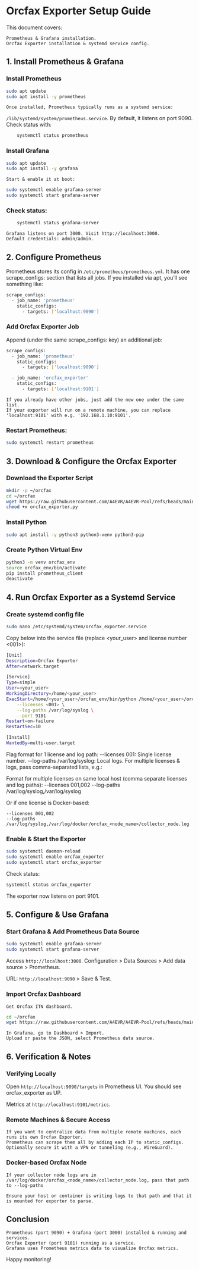 # Orcfax Exporter Setup Guide 

This document covers:

    Prometheus & Grafana installation.
    Orcfax Exporter installation & systemd service config.
    
## 1. Install Prometheus & Grafana

### Install Prometheus

```bash
sudo apt update
sudo apt install -y prometheus
```

    Once installed, Prometheus typically runs as a systemd service:
   `/lib/systemd/system/prometheus.service`.
    By default, it listens on port 9090.
    Check status with:

```bash
    systemctl status prometheus
```

### Install Grafana

```bash
sudo apt update
sudo apt install -y grafana
```
   
    Start & enable it at boot:
```bash
sudo systemctl enable grafana-server
sudo systemctl start grafana-server
```

### Check status:
```bash
    systemctl status grafana-server
```

    Grafana listens on port 3000. Visit http://localhost:3000.
    Default credentials: admin/admin.

## 2. Configure Prometheus

Prometheus stores its config in `/etc/prometheus/prometheus.yml`. It has one scrape_configs: section that lists all jobs. If you installed via apt, you’ll see something like:

```bash
scrape_configs:
  - job_name: 'prometheus'
    static_configs:
      - targets: ['localhost:9090']
```

### Add Orcfax Exporter Job

Append (under the same scrape_configs: key) an additional job:

```bash
scrape_configs:
  - job_name: 'prometheus'
    static_configs:
      - targets: ['localhost:9090']

  - job_name: 'orcfax_exporter'
    static_configs:
      - targets: ['localhost:9101']
```

    If you already have other jobs, just add the new one under the same list.
    If your exporter will run on a remote machine, you can replace 'localhost:9101' with e.g. '192.168.1.10:9101'.

### Restart Prometheus:

```bash
sudo systemctl restart prometheus
```

## 3. Download & Configure the Orcfax Exporter

### Download the Exporter Script

```bash
mkdir -p ~/orcfax
cd ~/orcfax
wget https://raw.githubusercontent.com/A4EVR/A4EVR-Pool/refs/heads/main/orcfax/monitoring/orcfax_exporter.py
chmod +x orcfax_exporter.py
```

### Install Python

```bash
sudo apt install -y python3 python3-venv python3-pip
```

### Create Python Virtual Env

```bash
python3 -m venv orcfax_env
source orcfax_env/bin/activate
pip install prometheus_client
deactivate
```

## 4. Run Orcfax Exporter as a Systemd Service

### Create systemd config file

```bash
sudo nano /etc/systemd/system/orcfax_exporter.service
```

Copy below into the service file (replace <your_user> and license number <001>):

```bash
[Unit]
Description=Orcfax Exporter
After=network.target

[Service]
Type=simple
User=<your_user>
WorkingDirectory=/home/<your_user>
ExecStart=/home/<your_user>/orcfax_env/bin/python /home/<your_user>/orcfax/orcfax_exporter.py \
    --licenses <001> \
    --log-paths /var/log/syslog \
    --port 9101
Restart=on-failure
RestartSec=10

[Install]
WantedBy=multi-user.target
```
Flag format for 1 license and log path:
    --licenses 001: Single license number.
    --log-paths /var/log/syslog: Local logs.
    For multiple licenses & logs, pass comma-separated lists, e.g.:

Format for multiple licenses on same local host (comma separate licenses and log paths):
--licenses 001,002
--log-paths /var/log/syslog,/var/log/syslog

Or if one license is Docker-based:

    --licenses 001,002
    --log-paths /var/log/syslog,/var/log/docker/orcfax_<node_name>/collector_node.log


### Enable & Start the Exporter

```bash
sudo systemctl daemon-reload
sudo systemctl enable orcfax_exporter
sudo systemctl start orcfax_exporter
```

Check status:

```bash
systemctl status orcfax_exporter
```

The exporter now listens on port 9101.
## 5. Configure & Use Grafana

### Start Grafana & Add Prometheus Data Source

```bash
sudo systemctl enable grafana-server
sudo systemctl start grafana-server
```
Access `http://localhost:3000`.
Configuration > Data Sources > Add data source > Prometheus.
    
URL: `http://localhost:9090` > Save & Test.

### Import Orcfax Dashboard

    Get Orcfax ITN dashboard.

```bash
cd ~/orcfax
wget https://raw.githubusercontent.com/A4EVR/A4EVR-Pool/refs/heads/main/orcfax/monitoring/Orcfax-ITN-A4EVR.json
```
    In Grafana, go to Dashboard > Import.
    Upload or paste the JSON, select Prometheus data source.

## 6. Verification & Notes

### Verifying Locally

Open `http://localhost:9090/targets` in Prometheus UI.
You should see orcfax_exporter as UP.
    
Metrics at `http://localhost:9101/metrics`.

### Remote Machines & Secure Access

    If you want to centralize data from multiple remote machines, each runs its own Orcfax Exporter.
    Prometheus can scrape them all by adding each IP to static_configs.
    Optionally secure it with a VPN or tunneling (e.g., WireGuard).

### Docker-based Orcfax Node

    If your collector node logs are in /var/log/docker/orcfax_<node_name>/collector_node.log, pass that path to --log-paths

    Ensure your host or container is writing logs to that path and that it is mounted for exporter to parse.

## Conclusion

    Prometheus (port 9090) + Grafana (port 3000) installed & running and services.
    Orcfax Exporter (port 9101) running as a service.
    Grafana uses Prometheus metrics data to visualize Orcfax metrics.


Happy monitoring!
